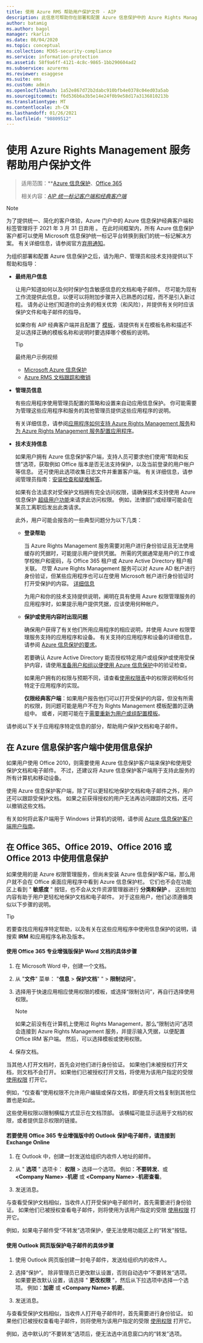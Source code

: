 ```yaml
---
title: 使用 Azure RMS 帮助用户保护文件 - AIP
description: 此信息可帮助你在部署和配置 Azure 信息保护中的 Azure Rights Management 之后，为用户、管理员和技术支持提供指导。
author: batamig
ms.author: bagol
manager: rkarlin
ms.date: 08/04/2020
ms.topic: conceptual
ms.collection: M365-security-compliance
ms.service: information-protection
ms.assetid: 58f9a6ff-4121-4c8c-9865-1bb290604ad2
ms.subservice: azurerms
ms.reviewer: esaggese
ms.suite: ems
ms.custom: admin
ms.openlocfilehash: 1a52e867d72b2dabc910bfb4e0378c04ed03a5ab
ms.sourcegitcommit: f6d536b6a3b5e14e24f0b9e58d17a3136810213b
ms.translationtype: MT
ms.contentlocale: zh-CN
ms.lasthandoff: 01/26/2021
ms.locfileid: "98809512"
---
```

# <a name="helping-users-to-protect-files-by-using-the-azure-rights-management-service"></a>使用 Azure Rights Management 服务帮助用户保护文件

>适用范围：**[Azure 信息保护](https://azure.microsoft.com/pricing/details/information-protection)、[Office 365](https://download.microsoft.com/download/E/C/F/ECF42E71-4EC0-48FF-AA00-577AC14D5B5C/Azure_Information_Protection_licensing_datasheet_EN-US.pdf)
>
>相关内容：*[AIP 统一标记客户端和经典客户端](faqs.md#whats-the-difference-between-the-azure-information-protection-classic-and-unified-labeling-clients)*

>[!NOTE] 
> 为了提供统一、简化的客户体验，Azure 门户中的 Azure 信息保护经典客户端和标签管理将于 2021 年 3 月 31 日弃用   。 在此时间框架内，所有 Azure 信息保护客户都可以使用 Microsoft 信息保护统一标记平台转换到我们的统一标记解决方案。 有关详细信息，请参阅官方[弃用通知](https://aka.ms/aipclassicsunset)。

为组织部署和配置 Azure 信息保护之后，请为用户、管理员和技术支持提供以下帮助和指导：

-   **最终用户信息**
    
    让用户知道如何以及何时保护包含敏感信息的文档和电子邮件。 尽可能为现有工作流提供此信息，以便可以将附加步骤并入已熟悉的过程，而不是引入新过程。 请务必让他们知道你的业务的相关优势（和风险），并提供有关何时应该保护文件和电子邮件的指导。 

    如果你有 AIP 经典客户端并且配置了 [模板](configure-policy-templates.md)，请提供有关在模板名称和描述不足以选择正确的模板名称和说明时要选择哪个模板的说明。
    
    > [!TIP]
    > 最终用户示例视频
    > -   [Microsoft Azure 信息保护](https://youtu.be/ToShAUdlrPo?list=PL8nfc9haGeb6qSm1kLU8n3Zqg398764h5)
    > -   [Azure RMS 文档跟踪和撤销](https://channel9.msdn.com/Series/Information-Protection/Azure-RMS-Document-Tracking-and-Revocation)

-   **管理员信息**
    
    有些应用程序使用管理员配置的策略和设置来自动应用信息保护。 你可能需要为管理这些应用程序和服务的其他管理员提供这些应用程序的说明。 
    
    有关详细信息，请参阅[应用程序如何支持 Azure Rights Management 服务](applications-support.md)和[为 Azure Rights Management 服务配置应用程序](configure-applications.md)。
    
-   **技术支持信息**
    
    如果用户拥有 Azure 信息保护客户端，支持人员可要求他们使用“帮助和反馈”选项，获取例如 Office 版本是否无法支持保护，以及当前登录的用户帐户等信息。 还可使用此选项收集日志文件并重置客户端。 有关详细信息，请参阅管理员指南：[安装检查和疑难解答](./rms-client/clientv2-admin-guide.md#installation-checks-and-troubleshooting)。
    
    如果有合法请求对受保护文档拥有完全访问权限，请确保技术支持使用 Azure 信息保护 [超级用户功能](configure-super-users.md)来请求此访问权限。 例如，法律部门或经理可能会在某员工离职后发出此类请求。
    
    此外，用户可能会报告的一些典型问题分为以下几类：
    
    - **登录帮助**
        
        当 Azure Rights Management 服务需要对用户进行身份验证且无法使用缓存的凭据时，可能提示用户提供凭据。 所需的凭据通常是用户的工作或学校帐户和密码，与 Office 365 租户或 Azure Active Directory 租户相关联。 尽管 Azure Rights Management 服务可以对 Azure AD 帐户进行身份验证，但某些应用程序也可以在使用 Microsoft 帐户进行身份验证时打开受保护的内容。 [详细信息](secure-collaboration-documents.md#supported-scenarios-for-opening-protected-documents) 
        
        为用户和你的技术支持提供说明，阐明在具有使用 Azure 权限管理服务的应用程序时，如果提示用户提供凭据，应该使用何种帐户。
        
    - **保护或使用内容时出现问题**
        
        确保用户获得了有关他们所用应用程序的相应说明，并使用 Azure 权限管理服务支持的应用程序和设备。 有关支持的应用程序和设备的详细信息，请参阅 [Azure 信息保护的要求](requirements.md)。
        
        若要确认 Azure Active Directory 能否授权特定用户或组保护或使用受保护内容，请使用[准备用户和组以便使用 Azure 信息保护](prepare.md)中的验证检查。
        
        如果用户拥有的权限与预期不同，请查看[使用权限表](configure-usage-rights.md#usage-rights-and-descriptions)中的权限说明和任何特定于应用程序的实现。

        **仅限经典客户端**：如果用户报告他们可以打开受保护的内容，但没有所需的权限，则问题可能是用户不在为 Rights Management 模板配置的正确组中。 或者，问题可能在于[需要重新为用户或组配置模板](configure-policy-templates.md)。 
        
        
请参阅以下关于应用程序特定信息的部分，帮助用户保护文档和电子邮件。

## <a name="using-information-protection-with-the-azure-information-protection-client"></a>在 Azure 信息保护客户端中使用信息保护

如果用户使用 Office 2010，则需要使用 Azure 信息保护客户端来保护和使用受保护文档和电子邮件。 不过，还建议将 Azure 信息保护客户端用于支持此服务的所有计算机和移动设备。

使用 Azure 信息保护客户端，除了可以更轻松地保护文档和电子邮件之外，用户还可以跟踪受保护文档。 如果之前获得授权的用户无法再访问跟踪的文档，还可以撤销这些文档。

有关如何将此客户端用于 Windows 计算机的说明，请参阅 [Azure 信息保护客户端用户指南](./rms-client/clientv2-user-guide.md)。


## <a name="using-information-protection-with-office-365-office-2019-office-2016-or-office-2013"></a>在 Office 365、Office 2019、Office 2016 或 Office 2013 中使用信息保护

如果使用的是 Azure 权限管理服务，但尚未安装 Azure 信息保护客户端，那么用户就不会在 Office 桌面应用程序中看到 Azure 信息保护栏。 它们也不会在功能区上看到 " **敏感度** " 按钮，也不会从文件资源管理器进行 **分类和保护** 。 这些附加内容有助于用户更轻松地保护文档和电子邮件。 对于这些用户，他们必须遵循类似以下步骤的说明。

> [!TIP]
> 若要查找应用程序特定帮助，以及有关在这些应用程序中使用信息保护的说明，请搜索 **IRM** 和应用程序名称及版本。

#### <a name="to-protect-a-document-in-word-from-office-365-proplus"></a>使用 Office 365 专业增强版保护 Word 文档的具体步骤

1.  在 Microsoft Word 中，创建一个文档。

2.  从 "**文件**" 菜单： "**信息**  >  **保护文档**" "  >   **限制访问**"。

3. 选择用于快速应用相应使用权限的模板，或选择“限制访问”，再自行选择使用权限。

    > [!NOTE]
    > 如果之前没有在计算机上使用过 Rights Management，那么“限制访问”选项会连接到 Azure Rights Management 服务，并提示输入凭据，以便配置 Office IRM 客户端。 然后，可以选择模板或使用权限。

3.  保存文档。

当其他人打开文档时，首先会对他们进行身份验证。 如果他们未被授权打开文档，则文档不会打开。 如果他们已被授权打开文档，将使用为该用户指定的受限 [使用权限](configure-usage-rights.md) 打开它。 

例如，“仅查看”使用权限不允许用户编辑或保存文档，即便先将文档复制到其他位置也是如此。 

这些使用权限以限制横幅方式显示在文档顶部。 该横幅可能显示适用于文档的权限，或者提供显示权限的链接。

#### <a name="to-protect-an-email-message-using-outlook-from-office-365-proplus-connecting-to-exchange-online"></a>若要使用 Office 365 专业增强版中的 Outlook 保护电子邮件，请连接到 Exchange Online

1.  在 Outlook 中，创建一封发送给组织内收件人地址的邮件。

2.  从 " **选项** " 选项卡： **权限** > 选择一个选项。 例如：**不要转发**、或 **\<Company Name> -机密** 或 **\<Company Name> -机密查看**。

3.  发送消息。

与查看受保护文档相似，当收件人打开受保护电子邮件时，首先需要进行身份验证。 如果他们已被授权查看电子邮件，则将使用为该用户指定的受限 [使用权限](configure-usage-rights.md) 打开它。 

例如，如果电子邮件受“不转发”选项保护，便无法使用功能区上的“转发”按钮。

#### <a name="to-protect-an-email-message-using-outlook-on-the-web"></a>使用 Outlook 网页版保护电子邮件的具体步骤

1. 使用 Outlook 网页版创建一封电子邮件，发送给组织内的收件人。

2. 选择“保护”。 除非管理员已更改默认设置，否则自动选中“不要转发”选项。 如果要更改默认设置，请选择 " **更改权限** "，然后从下拉选项中选择一个选项。 例如：**加密** 或 **\<Company Name> 机密**。

3. 发送消息。

与查看受保护文档相似，当收件人打开电子邮件时，首先需要进行身份验证。 如果他们已被授权查看电子邮件，则将使用为该用户指定的受限 [使用权限](configure-usage-rights.md) 打开它。 

例如，选中默认的“不要转发”选项后，便无法选中消息窗口内的“转发”选项。
